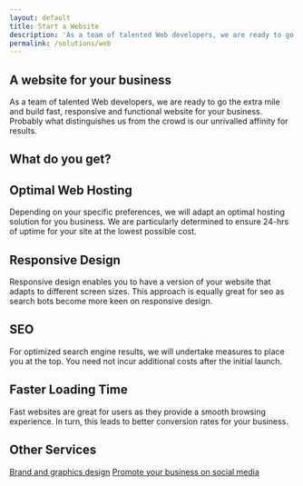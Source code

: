 ```yaml
---
layout: default
title: Start a Website
description: 'As a team of talented Web developers, we are ready to go the extra mile and build fast, responsive and functional website for your business.'
permalink: /solutions/web
---
```

<section class = 'about transparent'>
  <div class = ''>
    <div class = 'half'>
      <h1>A website for your business</h1>
      <p>As a team of talented Web developers, we are ready to go the extra mile and build fast, responsive and functional website for your business.
        Probably what distinguishes us from the crowd is our unrivalled affinity for results.
      </p>
    </div>
  </div>
</section>
<section>
  <h1>What do you get?</h1>
  <div class = 'flex-panel tree'>
    <div class = 'flex-item duo'>
      <h2>Optimal Web Hosting</h2>
      <p>
        Depending on your specific preferences, we will adapt an optimal hosting solution for you business.
        We are particularly determined to ensure 24-hrs of uptime for your site at the lowest possible cost.
      </p>
    </div>
    <div class = 'flex-item duo'><div class = 'service-icon'><i class = 'icon icon-cloud'></i></div></div>
    <div class = 'flex-item duo'><div class = 'service-icon'><i class = 'icon icon-desktop'></i></div></div>
    <div class = 'flex-item duo'>
      <h2>Responsive Design</h2>
      <p>
        Responsive design enables you to have a version of your website that adapts to different screen
        sizes. This approach is equally great for seo as search bots become more keen on responsive design.
      </p>
    </div>
    <div class = 'flex-item duo'>
      <h2>SEO</h2>
      <p>
        For optimized search engine results, we will undertake measures to place you at the top. You need not incur additional costs after the initial launch.
      </p>
    </div>
    <div class = 'flex-item duo'><div class = 'service-icon'><i class = 'icon icon-search'></i></div></div>
    <div class = 'flex-item duo'><div class = 'service-icon'><i class = 'icon icon-rocket'></i></div></div>
    <div class = 'flex-item duo'>
      <h2>Faster Loading Time</h2>
      <p>
        Fast websites are great for users as they provide a smooth browsing experience. In turn, this
        leads to better conversion rates for your business.
      </p>
    </div>
  </div>
  <div class = 'center-text half'>
    <h2>Other Services</h2>
    <div class = 'expand-me green'>
      <a href = '/solutions/brand'><i class = 'icon icon-share'></i> Brand and graphics design</a>
      <a href = '/solutions/social'><i class = 'icon icon-share'></i> Promote your business on social media</a>
    </div>
  </div>
</section>